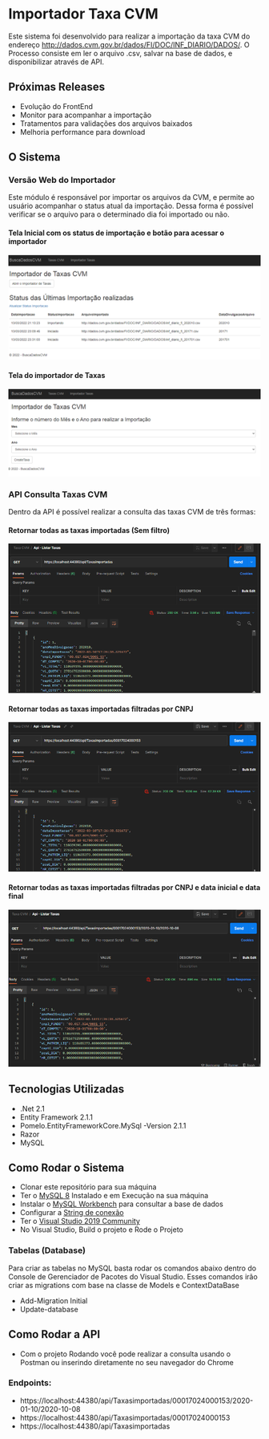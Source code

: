 # Importador Taxa CVM

Este sistema foi desenvolvido para realizar a importação da taxa CVM do endereço http://dados.cvm.gov.br/dados/FI/DOC/INF_DIARIO/DADOS/. O Processo consiste em ler o arquivo .csv, salvar na base de dados, e disponibilizar através de API.

## Próximas Releases
* Evolução do FrontEnd
* Monitor para acompanhar a importação
* Tratamentos para validações dos arquivos baixados
* Melhoria performance para download

## O Sistema

### Versão Web do Importador

Este módulo é responsável por importar os arquivos da CVM, e permite ao usuário acompanhar o status atual da importação. Dessa forma é possível verificar se o arquivo para o determinado dia foi importado ou não.


#### Tela Inicial com os status de importação e botão para acessar o importador
![alt text](https://github.com/rafaelmegda/busca-taxa-cvm/blob/master/imgReadme/home.PNG)



#### Tela do importador de Taxas
![alt text](https://github.com/rafaelmegda/busca-taxa-cvm/blob/master/imgReadme/Importador.PNG)



### API Consulta Taxas CVM

Dentro da API é possível realizar a consulta das taxas CVM de três formas:


#### Retornar todas as taxas importadas (Sem filtro)
![alt text](https://github.com/rafaelmegda/busca-taxa-cvm/blob/master/imgReadme/ApiTodasTaxas.PNG)


#### Retornar todas as taxas importadas filtradas por CNPJ
![alt text](https://github.com/rafaelmegda/busca-taxa-cvm/blob/master/imgReadme/ApiSomenteCNPJ.PNG)


#### Retornar todas as taxas importadas filtradas por CNPJ e data inicial e data final
![alt text](https://github.com/rafaelmegda/busca-taxa-cvm/blob/master/imgReadme/ApiCNPJComDataInicialEDataFinal.PNG)



## Tecnologias Utilizadas
* .Net 2.1
* Entity Framework 2.1.1
* Pomelo.EntityFrameworkCore.MySql -Version 2.1.1
* Razor
* MySQL



## Como Rodar o Sistema

* Clonar este repositório para sua máquina
* Ter o [MySQL 8](https://dev.mysql.com/downloads/mysql/)  Instalado e em Execução na sua máquina 
* Instalar o [MySQL Workbench](https://dev.mysql.com/downloads/workbench/) para consultar a base de dados
* Configurar a [String de conexão](https://github.com/rafaelmegda/busca-taxa-cvm/blob/master/BuscaDadosCVM/appsettings.json)
* Ter o [Visual Studio 2019 Community](https://visualstudio.microsoft.com/pt-br/vs/older-downloads/)
* No Visual Studio, Build o projeto e Rode o Projeto

### Tabelas (Database)
Para criar as tabelas no MySQL basta rodar os comandos abaixo dentro do Console de Gerenciador de Pacotes do Visual Studio. Esses comandos irão criar as migrations com base na classe de Models e ContextDataBase
* Add-Migration Initial
* Update-database


## Como Rodar a API

* Com o projeto Rodando você pode realizar a consulta usando o Postman ou inserindo diretamente no seu navegador do Chrome

### Endpoints:
* https://localhost:44380/api/Taxasimportadas/00017024000153/2020-01-10/2020-10-08
* https://localhost:44380/api/Taxasimportadas/00017024000153
* https://localhost:44380/api/Taxasimportadas

